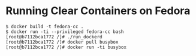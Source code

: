 # Running Clear Containers on Fedora

```
$ docker build -t fedora-cc .
$ docker run -ti --privileged fedora-cc bash
[root@b7112bca1772 /]# ./run_dockerd
[root@b7112bca1772 /]# docker pull busybox
[root@b7112bca1772 /]# docker run -ti busybox
```
